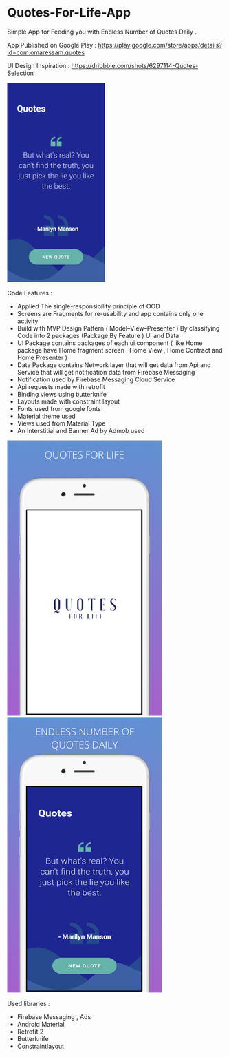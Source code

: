# Quotes-For-Life-App
Simple App for Feeding you with Endless Number of Quotes Daily .
 
 App Published on Google Play :
 https://play.google.com/store/apps/details?id=com.omaressam.quotes
 
 UI Design Inspiration :
 https://dribbble.com/shots/6297114-Quotes-Selection

<img src="https://github.com/omarreess/Quotes-For-Life-App/blob/master/IMG_20200610_232852.jpg" width="45%">



Code Features :
 - Applied The single-responsibility principle  of OOD
 - Screens are Fragments for re-usability and app contains only one activity 
 - Build with MVP Design Pattern ( Model–View–Presenter ) By classifying Code into 2 packages (Package By Feature ) UI and Data 
 -  UI Package contains packages of each ui component 
  ( like Home package have Home fragment screen , Home View , Home Contract and Home Presenter )
 - Data Package contains Network layer that will get data from Api and Service that will get notification data from Firebase Messaging 
 - Notification used by Firebase Messaging Cloud Service 
 - Api requests made with retrofit 
 - Binding views using butterknife
 - Layouts made with constraint layout 
 - Fonts used from google fonts  
 - Material theme used 
 - Views used from Material Type 
 - An Interstitial and Banner Ad by Admob used 
 

<p float="left">
  <img src="https://github.com/omarreess/Quotes-For-Life-App/blob/master/screenshot_1.png" width="360" />
  <img src="https://github.com/omarreess/Quotes-For-Life-App/blob/master/screenshot_2.png" width="360" /> 
  
</p>




Used libraries :
 -  Firebase Messaging , Ads
 -  Android Material
 -  Retrofit 2
 -  Butterknife
 -  Constraintlayout
